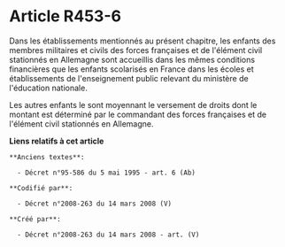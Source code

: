 # Article R453-6

Dans les établissements mentionnés au présent chapitre, les enfants des membres militaires et civils des forces françaises et
de l'élément civil stationnés en Allemagne sont accueillis dans les mêmes conditions financières que les enfants scolarisés
en France dans les écoles et établissements de l'enseignement public relevant du ministère de l'éducation nationale.

Les autres enfants le sont moyennant le versement de droits dont le montant est déterminé par le commandant des forces
françaises et de l'élément civil stationnés en Allemagne.

**Liens relatifs à cet article**

	**Anciens textes**:

	  - Décret n°95-586 du 5 mai 1995 - art. 6 (Ab)

	**Codifié par**:

	  - Décret n°2008-263 du 14 mars 2008 (V)

	**Créé par**:

	  - Décret n°2008-263 du 14 mars 2008 - art. (V)
